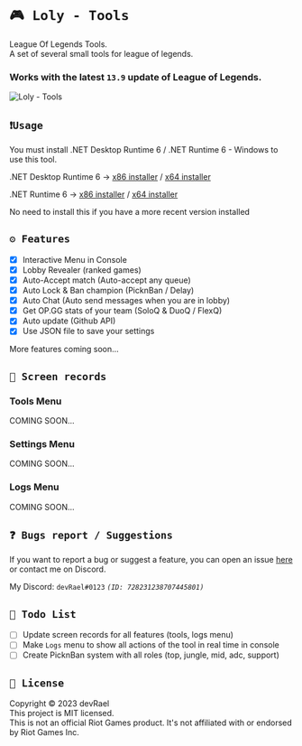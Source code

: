 ﻿# `🎮 Loly - Tools`

League Of Legends Tools.<br>
A set of several small tools for league of legends.

### Works with the latest `13.9` update of League of Legends.

![Loly - Tools](https://i.imgur.com/vf4ImF9.png)

## `❗Usage`

You must install .NET Desktop Runtime 6 / .NET Runtime 6 - Windows to use this tool.

.NET Desktop Runtime
6 -> [x86 installer](https://dotnet.microsoft.com/en-us/download/dotnet/thank-you/runtime-desktop-6.0.16-windows-x86-installer) /
[x64 installer](https://dotnet.microsoft.com/en-us/download/dotnet/thank-you/runtime-desktop-6.0.16-windows-x64-installer)

.NET Runtime
6 -> [x86 installer](https://dotnet.microsoft.com/en-us/download/dotnet/thank-you/runtime-6.0.16-windows-x86-installer) /
[x64 installer](https://dotnet.microsoft.com/en-us/download/dotnet/thank-you/runtime-6.0.16-windows-x64-installer)

No need to install this if you have a more recent version installed<br>

## `⚙️ Features`

- [x] Interactive Menu in Console
- [x] Lobby Revealer (ranked games)
- [x] Auto-Accept match (Auto-accept any queue)
- [x] Auto Lock & Ban champion (PicknBan / Delay)
- [x] Auto Chat (Auto send messages when you are in lobby)
- [x] Get OP.GG stats of your team (SoloQ & DuoQ / FlexQ)
- [x] Auto update (Github API)
- [x] Use JSON file to save your settings

More features coming soon...

## `🎥 Screen records`

### Tools Menu

COMING SOON...

### Settings Menu

COMING SOON...

### Logs Menu

COMING SOON...

## `❓ Bugs report / Suggestions`

If you want to report a bug or suggest a feature, you can open an
issue [here](https://github.com/devRael1/LolyTools/issues) or contact me on Discord.

My Discord: `devRael#0123` *`(ID: 728231238707445801)`*

## `🧾 Todo List`

- [ ] Update screen records for all features (tools, logs menu)
- [ ] Make `Logs` menu to show all actions of the tool in real time in console
- [ ] Create PicknBan system with all roles (top, jungle, mid, adc, support)

## `📝 License`

Copyright © 2023 devRael<br>
This project is MIT licensed.<br>
This is not an official Riot Games product. It's not affiliated with or endorsed by Riot Games Inc.
